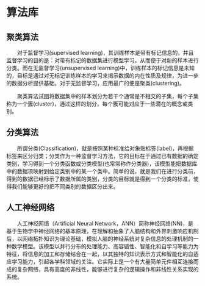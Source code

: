 <h1>算法库</h1>

<h2>聚类算法</h2>

　　对于监督学习(supervised learning)，其训练样本是带有标记信息的，并且监督学习的目的是：对带有标记的数据集进行模型学习，从而便于对新的样本进行分类。而在无监督学习(unsupervised learning)中，训练样本的标记信息是未知的，目标是通过对无标记训练样本的学习来揭示数据的内在性质及规律，为进一步的数据分析提供基础。对于无监督学习，应用最广的便是聚类(clustering)。

　　聚类算法试图将数据集中的样本划分为若干个通常是不相交的子集，每个子集称为一个簇(cluster)，通过这样的划分，每个簇可能对应于一些潜在的概念或类别。


<h2>分类算法</h2>

　　所谓分类(Classification)，就是按照某种标准给对象贴标签(label)，再根据标签来区分归类；分类作为一种监督学习方法，它的目标在于通过已有数据的确定类别，学习得到一个分类函数或分类模型(也常常称作分类器)，该模型能把数据库中的数据项映射到给定类别中的某一个类中。简单的说，就是我们在进行分类前，得到的数据已经标示了数据所属的类别，分类的目标就是得到一个分类的标准，使得我们能够更好的把不同类别的数据区分出来。

<h2>人工神经网络</h2>
　　人工神经网络（Artificial Neural Network，ANN）简称神经网络(NN)，是基于生物学中神经网络的基本原理，在理解和抽象了人脑结构和外界刺激响应机制后，以网络拓扑知识为理论基础，模拟人脑的神经系统对复杂信息的处理机制的一种数学模型。该模型以并行分布的处理能力、高容错性、智能化和自学习等能力为特征，将信息的加工和存储结合在一起，以其独特的知识表示方式和智能化的自适应学习能力，引起各学科领域的关注。它实际上是一个有大量简单元件相互连接而成的复杂网络，具有高度的非线性，能够进行复杂的逻辑操作和非线性关系实现的系统。
